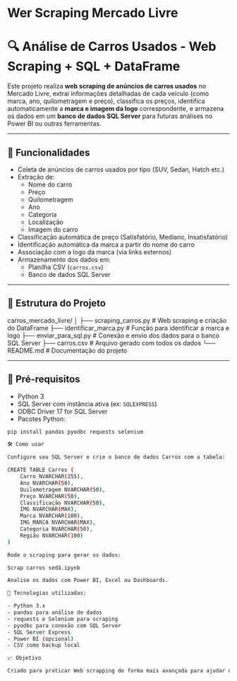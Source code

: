 # Wer Scraping Mercado Livre

# 🔍 Análise de Carros Usados - Web Scraping + SQL + DataFrame

Este projeto realiza **web scraping de anúncios de carros usados** no Mercado Livre, extrai informações detalhadas de cada veículo (como marca, ano, quilometragem e preço), classifica os preços, identifica automaticamente a **marca e imagem da logo** correspondente, e armazena os dados em um **banco de dados SQL Server** para futuras análises no Power BI ou outras ferramentas.

---

## 🚗 Funcionalidades

- Coleta de anúncios de carros usados por tipo (SUV, Sedan, Hatch etc.)
- Extração de:
  - Nome do carro
  - Preço
  - Quilometragem
  - Ano
  - Categoria
  - Localização
  - Imagem do carro
- Classificação automática de preço (Satisfatório, Mediano, Insatisfatório)
- Identificação automática da marca a partir do nome do carro
- Associação com a logo da marca (via links externos)
- Armazenamento dos dados em:
  - Planilha CSV (`carros.csv`)
  - Banco de dados SQL Server

---

## 📂 Estrutura do Projeto

carros_mercado_livre/
│
├── scraping_carros.py # Web scraping e criação do DataFrame
├── identificar_marca.py # Função para identificar a marca e logo
├── enviar_para_sql.py # Conexão e envio dos dados para o banco SQL Server
├── carros.csv # Arquivo gerado com todos os dados
└── README.md # Documentação do projeto


---

## 🧪 Pré-requisitos

- Python 3
- SQL Server com instância ativa (ex: `SQLEXPRESS`)
- ODBC Driver 17 for SQL Server
- Pacotes Python:

```bash
pip install pandas pyodbc requests selenium

🛠️ Como usar

Configure seu SQL Server e crie o banco de dados Carros com a tabela:

CREATE TABLE Carros (
    Carro NVARCHAR(255),
    Ano NVARCHAR(50),
    Quilometragem NVARCHAR(50),
    Preço NVARCHAR(50),
    Classificação NVARCHAR(50),
    IMG NVARCHAR(MAX),
    Marca NVARCHAR(100),
    IMG_MARCA NVARCHAR(MAX),
    Categoria NVARCHAR(50),
    Região NVARCHAR(100)
)

Rode o scraping para gerar os dados:

Scrap carros sedã.ipynb

Analise os dados com Power BI, Excel ou Dashboards.

🧰 Tecnologias utilizadas:

- Python 3.x
- pandas para análise de dados
- requests e Selenium para scraping
- pyodbc para conexão com SQL Server
- SQL Server Express
- Power BI (opcional)
- CSV como backup local

📈 Objetivo

Criado para praticar Web scrapping de forma mais avançada para ajudar no processo de aprendizado de ETL e visualização de dados, além de servir como base para comparar os preços de carros pelo Power BI calssificando da forma que preferir.
